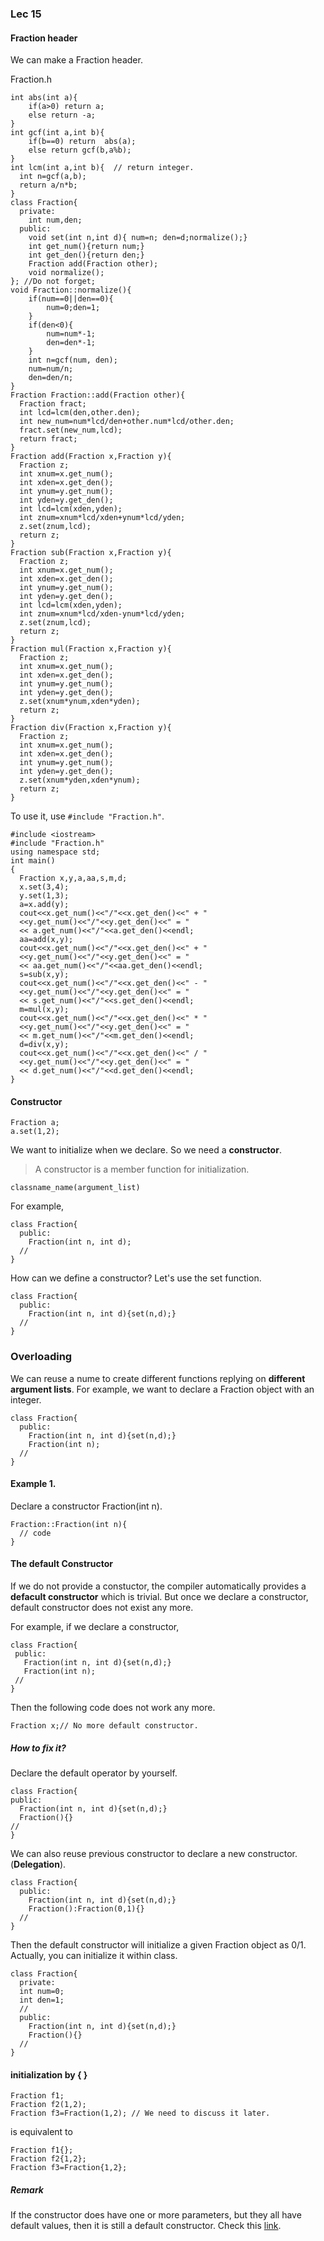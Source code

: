 ### Lec 15

#### Fraction header
We can make a Fraction header.

Fraction.h
```
int abs(int a){
    if(a>0) return a;
    else return -a;
}
int gcf(int a,int b){
    if(b==0) return  abs(a);
    else return gcf(b,a%b);
}
int lcm(int a,int b){  // return integer.
  int n=gcf(a,b);
  return a/n*b;
} 
class Fraction{
  private:
    int num,den;
  public:
    void set(int n,int d){ num=n; den=d;normalize();}
    int get_num(){return num;}
    int get_den(){return den;}
    Fraction add(Fraction other);
    void normalize();
}; //Do not forget;
void Fraction::normalize(){
    if(num==0||den==0){
        num=0;den=1;       
    }
    if(den<0){
        num=num*-1;
        den=den*-1;
    }
    int n=gcf(num, den);
    num=num/n;
    den=den/n;
}
Fraction Fraction::add(Fraction other){
  Fraction fract;
  int lcd=lcm(den,other.den);
  int new_num=num*lcd/den+other.num*lcd/other.den;
  fract.set(new_num,lcd);
  return fract;
}
Fraction add(Fraction x,Fraction y){
  Fraction z;
  int xnum=x.get_num();
  int xden=x.get_den();
  int ynum=y.get_num();
  int yden=y.get_den();
  int lcd=lcm(xden,yden);
  int znum=xnum*lcd/xden+ynum*lcd/yden;
  z.set(znum,lcd);
  return z;
}
Fraction sub(Fraction x,Fraction y){
  Fraction z;
  int xnum=x.get_num();
  int xden=x.get_den();
  int ynum=y.get_num();
  int yden=y.get_den();
  int lcd=lcm(xden,yden);
  int znum=xnum*lcd/xden-ynum*lcd/yden;
  z.set(znum,lcd);
  return z;
}
Fraction mul(Fraction x,Fraction y){
  Fraction z;
  int xnum=x.get_num();
  int xden=x.get_den();
  int ynum=y.get_num();
  int yden=y.get_den();
  z.set(xnum*ynum,xden*yden);
  return z;
}
Fraction div(Fraction x,Fraction y){
  Fraction z;
  int xnum=x.get_num();
  int xden=x.get_den();
  int ynum=y.get_num();
  int yden=y.get_den();
  z.set(xnum*yden,xden*ynum);
  return z;
} 
```
To use it, use `#include "Fraction.h"`.
```
#include <iostream>
#include "Fraction.h"
using namespace std;
int main()
{
  Fraction x,y,a,aa,s,m,d;
  x.set(3,4);
  y.set(1,3);
  a=x.add(y);
  cout<<x.get_num()<<"/"<<x.get_den()<<" + "
  <<y.get_num()<<"/"<<y.get_den()<<" = "
  << a.get_num()<<"/"<<a.get_den()<<endl;
  aa=add(x,y);
  cout<<x.get_num()<<"/"<<x.get_den()<<" + "
  <<y.get_num()<<"/"<<y.get_den()<<" = "
  << aa.get_num()<<"/"<<aa.get_den()<<endl;
  s=sub(x,y);
  cout<<x.get_num()<<"/"<<x.get_den()<<" - "
  <<y.get_num()<<"/"<<y.get_den()<<" = "
  << s.get_num()<<"/"<<s.get_den()<<endl;
  m=mul(x,y);
  cout<<x.get_num()<<"/"<<x.get_den()<<" * "
  <<y.get_num()<<"/"<<y.get_den()<<" = "
  << m.get_num()<<"/"<<m.get_den()<<endl;
  d=div(x,y);
  cout<<x.get_num()<<"/"<<x.get_den()<<" / "
  <<y.get_num()<<"/"<<y.get_den()<<" = "
  << d.get_num()<<"/"<<d.get_den()<<endl;
}
```
#### Constructor
```
Fraction a;
a.set(1,2);
```
We want to initialize when we declare. So we need a **constructor**.
> A constructor is a member function for initialization.
```
classname_name(argument_list)
```
For example,
```
class Fraction{
  public:
    Fraction(int n, int d);
  //
}
```
How can we define a constructor? Let's use the set function.
```
class Fraction{
  public:
    Fraction(int n, int d){set(n,d);}
  //
}
```

### Overloading

We can reuse a nume to create different functions replying on  **different argument lists**. 
For example, we want to declare a Fraction object with an integer.
```
class Fraction{
  public:
    Fraction(int n, int d){set(n,d);}
    Fraction(int n);
  //
}
```
#### Example 1. 
Declare a constructor Fraction(int n).
```
Fraction::Fraction(int n){
  // code
}
```
#### The default Constructor
If we do not provide a constuctor, the compiler automatically provides a **defacult constructor** which is trivial.
But once we declare a constructor, default constructor does not exist any more.
 
 For example, if we declare a constructor,
 ```
class Fraction{
  public:
    Fraction(int n, int d){set(n,d);}
    Fraction(int n);
  //
}
```
Then the following code does not work any more.
 ```
 Fraction x;// No more default constructor.
 ```
 ##### How to fix it?
 Declare the default operator by yourself.
  ```
class Fraction{
  public:
    Fraction(int n, int d){set(n,d);}
    Fraction(){}
  //
}
```
We can also reuse previous constructor to declare a new constructor.(**Delegation**).
```
class Fraction{
  public:
    Fraction(int n, int d){set(n,d);}
    Fraction():Fraction(0,1){} 
  //
}
```
Then the default constructor will initialize a given Fraction object as 0/1.
Actually, you can initialize it within class.
```
class Fraction{
  private:
  int num=0;
  int den=1;
  //
  public:
    Fraction(int n, int d){set(n,d);}
    Fraction(){} 
  //
}
```

#### initialization by { }
```
Fraction f1;
Fraction f2(1,2);
Fraction f3=Fraction(1,2); // We need to discuss it later.
```
is equivalent to 
```
Fraction f1{};
Fraction f2{1,2};
Fraction f3=Fraction{1,2};
```
##### Remark
If the constructor does have one or more parameters, but they all have default values, then it is still a default constructor. 
Check this [link](http://en.wikipedia.org/wiki/Default_constructor). 
 


